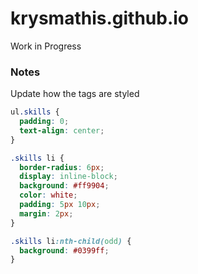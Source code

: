 # krysmathis.github.io
Work in Progress

### Notes

Update how the tags are styled

```css
ul.skills {
  padding: 0;
  text-align: center;
}

.skills li {
  border-radius: 6px;
  display: inline-block;
  background: #ff9904;
  color: white;
  padding: 5px 10px;
  margin: 2px;
}

.skills li:nth-child(odd) {
  background: #0399ff;
}

```
